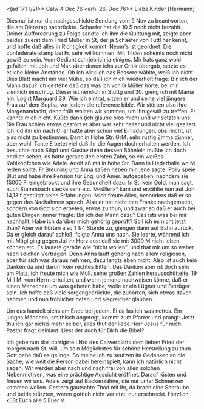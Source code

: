 <(ad 171 1/2)>* Calw 4 Dec 76
 <erh. 26. Dec 76>*
Liebe Kinder [Hermann]

Diesmal ist nur die nachgeschickte Sendung vom 9 Nov zu beantworten, die am Dienstag nachrückte. Schaefer hat die 10 $ noch nicht bezahlt. Deiner Aufforderung zu Folge sandte ich ihm die Quittung mit, zeigte aber beides zuerst dem Fried Müller in St, der ja Schaefer von Tuttl her kennt, und hoffe daß alles in Richtigkeit kommt. Neum's ist geordnet. Die confederate stamp bei Fr. sehr willkommen. Mit Tilden scheints noch nicht gewiß zu sein. 
Vom Gedicht schrieb ich ja einiges. Mir hats ganz wohl gefallen, mit Joh und Mar. aber denen ichs zur Critik übergab, setzte es etliche kleine Anstände. Ob ich wirklich das Bessere wählte, weiß ich nicht. Dies Blatt macht mir viel Mühe, so daß ich mich wiederholt frage: Bin ich der Mann dazu? Ich gestehe daß das was ich von G Müller hörte, bei mir ziemlich einschlug. Dieser ist nemlich in Stuttg und 30. gieng ich mit Mama hin. Logirt Marquard 39. Wie ich eintrat, sitzen er und seine viel jüngere Frau auf dem Sopha, vor jedem die reference bible. Wir störten also ihre Morgenandacht, denn früh wollten wir kommen, um ihn gewiß zu treffen. Er kannte mich nicht. Küßte dann (ich glaube blos mich) und wir setzten uns. Die Frau schien etwas gestört er aber war sehr heiter und nicht viel gealtert. Ich lud ihn ein nach C. er hatte aber schon viel Einladungen, obs reicht, ist also nicht zu bestimmen. Dann in Hohe Str. GrM. sehr rüstig Emma dünner, aber wohl. Tante E betet viel daß ihr die Augen doch erhalten werden. Ich besuchte noch Stkpf und Gustav denn dessen Söhnlein mußte ich doch endlich sehen, es hatte gerade den ersten Zahn, so ein weißes Kahlköpfchen wie Adele. Adolf aß mit in hohe Str. Dann in Liederhalle wo M reden sollte. Fr Breuning und Anna saßen neben mir, jene sagte, Polly speie Blut und habe ihre Pension für Engl und Amer. aufgegeben, nachdem sie 15000 Fl eingebrockt und ihre Gesundheit dazu. In St. kein Geld, man sagt, auch Stammbach stecke sehr etc. M<üller>* kam und erzählte nun auf Joh. 14,13 f gestützt seine Erfahrungen. Mich freute Alles, besonders daß er so gegen das Nachahmen sprach. Also er hat nicht den Franke nachgemacht, sondern von Gott sich erbeten, etwas zu thun, und zwar so daß er auch bei guten Dingen immer fragte: Bin ich der Mann dazu? Das ists was bei mir nachhallt: Habe ich darüber mich gehörig geprüft? Soll ich es nicht jetzt thun? Aber wir hörten also 1 1/4 Stunde zu, giengen dann auf Bahn zurück. Da er gleich darauf schloß, folgte Anna uns nach. Sie leerte, während ich mit Mögl ging gegen Jul ihr Herz aus: daß sie mit 3000 M nicht leben können etc. Es lautete gerade wie "nicht wollen", und that mir um so weher nach solchen Vorträgen. Denn Anna lauft gehörig nach allem religiösen, aber für sich was daraus nehmen, dazu langts eben nicht. Also ist auch kein Danken da und darum kein rechtes Bitten. Das Danken aber ist doch sehr am Platz, ich freute mich wie Müll. seine großen Zahlen herausschüttelte, 19 Mill M. vom Herrn erhalten, und wenn jemand nachweisen könne, daß er einen Menschen um was gebeten habe, wolle er ein Lügner und Betrüger sein. Ich hoffe daß viele sorgengedrückte, die zuhörten, sich etwas davon nahmen und nun fröhlicher beten und siegreicher glauben.

Um das handelt sichs am Ende bei jedem. Ei da las ich was nettes. Ein junges Mädchen, smithisch angeregt, kommt zum Pfarrer und prangt: Jetzt thu ich gar nichts mehr selber, alles thut der liebe Herr Jesus für mich. Pastor fragt kleinlaut: Liest der auch für Dich die Bibel?

Ich gebe nun das corrigirte I Nro des Calwerblatts dem lieben Fried der morgen nach St. will, um sein Möglichstes für schöne Herstellung zu thun. Gott gebe daß es gelinge. So meine ich zu seufzen im Gedanken an die Sache; wie weit die Person dabei hereinspielt, kann ich natürlich nicht sagen. Wir werden aber nach und nach frei von allen solchen Nebenmotiven, was eine prächtige Aussicht eröffnet. Darauf rüsten und freuen wir uns. Adele zeigt auf Backenzähne, die nur unter Schmerzen kommen wollen. Gestern gautschte Thod mit ihr, da brach eine Schraube und beide stürzten, waren gottlob nicht verletzt, nur erschreckt. Herzlich küßt
 Euch alle 5 Euer V.
